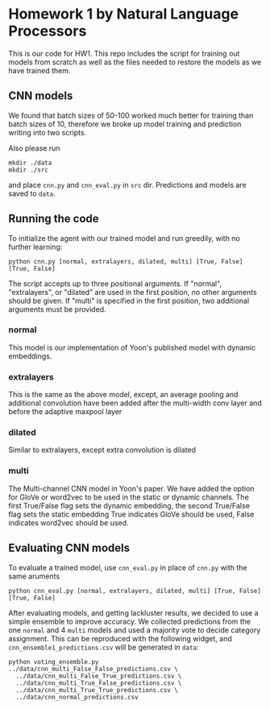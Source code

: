 # Homework 1 by Natural Language Processors

This is our code for HW1. This repo includes the script for training out models from scratch as well as the files 
needed to restore the models as we have trained them.

## CNN models
We found that batch sizes of 50-100 worked much better for training than batch sizes of 10, therefore we broke up 
model training and prediction writing into two scripts.

Also please run
```
mkdir ./data
mkdir ./src
```
and place `cnn.py` and `cnn_eval.py` in `src` dir. Predictions and models are saved to `data`.
## Running the code
To initialize the agent with our trained model and run greedily, with no further learning:
```
python cnn.py [normal, extralayers, dilated, multi] [True, False] [True, False]
```
The script accepts up to three positional arguments. If "normal", "extralayers", or "dilated" are used in the first position, no other arguments 
should be given. If "multi" is specified in the first position, two additional arguments must be provided.

### normal
This model is our implementation of Yoon's published model with dynamic embeddings.
### extralayers
This is the same as the above model, except, an average pooling and additional convolution have been added after
the multi-width conv layer and before the adaptive maxpool layer
### dilated
Similar to extralayers, except extra convolution is dilated
### multi
The Multi-channel CNN model in Yoon's paper. We have added the option for GloVe or word2vec to be used in the static or 
dynamic channels. The first True/False flag sets the dynamic embedding, the second True/False flag sets the static embedding 
True indicates GloVe should be used, False indicates word2vec should be used.

## Evaluating CNN models
To evaluate a trained model, use `cnn_eval.py` in place of `cnn.py` with the same aruments
```
python cnn_eval.py [normal, extralayers, dilated, multi] [True, False] [True, False]
```
After evaluating models, and getting lackluster results, we decided to use a simple ensemble to improve accuracy. We collected predictions from the one `normal` and 4 `multi` models and used a majority vote to decide category assignment.
This can be reproduced with the following widget, and `cnn_ensemble1_predictions.csv` will be generated in `data`:
```
python voting_ensemble.py ../data/cnn_multi_False_False_predictions.csv \
  ../data/cnn_multi_False_True_predictions.csv \
  ../data/cnn_multi_True_False_predictions.csv \
  ../data/cnn_multi_True_True_predictions.csv \
  ../data/cnn_normal_predictions.csv
 ```
